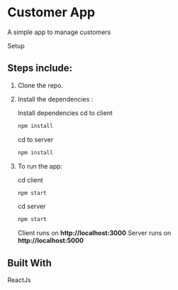 # Customer App

A simple app to manage customers

Setup

## Steps include:

1. Clone the repo.

2. Install the dependencies :

   Install dependencies
   cd to client

   ```bash
   npm install
   ```

   cd to server

   ```bash
   npm install
   ```

3. To run the app:

   cd client

   ```bash
   npm start
   ```

    cd server

   ```bash
   npm start
   ```

   Client runs on **http://localhost:3000**
   Server runs on **http://localhost:5000**

## Built With

ReactJs
